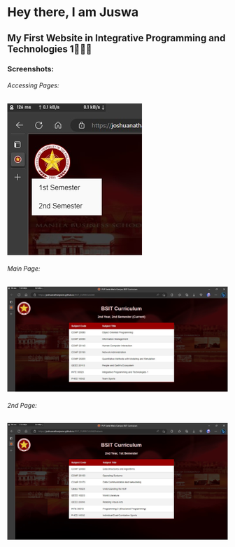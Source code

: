 <h1>Hey there, I am Juswa</h1>
<h2>My First Website in Integrative Programming and Technologies 1👨🏻‍💻</h2>
<h3>Screenshots:</h3>
<h6>Accessing Pages:</h6>

![Screenshot](https://github.com/joshuanathanjavier/BSIT_CURRICULUM/blob/main/Assets/screenshot2.jpg)
<h6>Main Page:</h6>

![Screenshot](https://github.com/joshuanathanjavier/BSIT_CURRICULUM/blob/main/Assets/screenshot.jpg)
<h6>2nd Page:</h6>

![Screenshot](https://github.com/joshuanathanjavier/BSIT_CURRICULUM/blob/main/Assets/screenshot1.jpg)




